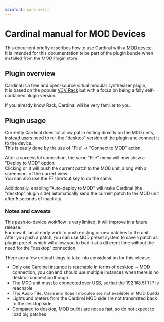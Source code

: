 ```yaml
---
mainfont: sans-serif
---
```


# Cardinal manual for MOD Devices

This document briefly describes how to use Cardinal with a [MOD device](https://www.moddevices.com/).  
It is intended for this documentation to be part of the plugin bundle when installed from the
[MOD Plugin store](https://pedalboards.moddevices.com/plugins).

## Plugin overview

Cardinal is a free and open-source virtual modular synthesizer plugin,.  
It is based on the popular [VCV Rack](https://vcvrack.com/) but with a focus on being a fully self-contained plugin version.

If you already know Rack, Cardinal will be very familiar to you.

## Plugin usage

Currently Cardinal does not allow patch editing directly on the MOD units,
instead users need to run the "desktop" version of the plugin and connect it to the device.  
This is easily done by the use of "File" -> "Connect to MOD" action.

After a successful connection, the same "File" menu will now show a "Deploy to MOD" option.  
Clicking on it will push the current patch to the MOD unit, along with a screenshot of the current view.  
You can also use the F7 shortcut key to do the same.

Additionally, enabling "Auto-deploy to MOD" will make Cardinal (the "desktop" plugin side)
automatically send the current patch to the MOD unit after 5 seconds of inactivity.

### Notes and caveats

This push-to-device workflow is very limited, it will improve in a future release.  
For now it can already work to push existing or new patches to the unit.  
After you push a patch, you can use MOD preset system to save a patch as plugin preset,
which will allow you to load it at a different time without the need for the "desktop" connection.

There are a few critical things to take into consideration for this release:

- Only one Cardinal instance is reachable in terms of desktop -> MOD connection,
you can and should use multiple instances when there is no desktop connection though
- The MOD unit must be connected over USB, so that the 192.168.51.1 IP is reachable
- The Audio File, Carla and Ildaeil modules are not available in MOD builds
- Lights and meters from the Cardinal MOD side are not transmitted back to the desktop side
- Compared to desktop, MOD builds are not as fast, so do not expect to load big patches
